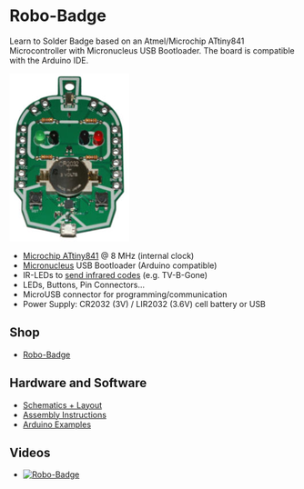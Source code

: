 # Robo-Badge
Learn to Solder Badge based on an Atmel/Microchip ATtiny841 Microcontroller with Micronucleus USB Bootloader. The board is compatible with the Arduino IDE.

![Robo-Badge](https://github.com/watterott/Robo-Badge/raw/master/hardware/Robo-Badge_v10.jpg)

* [Microchip ATtiny841](http://www.microchip.com/wwwproducts/en/ATTINY841) @ 8 MHz (internal clock)
* [Micronucleus](https://github.com/micronucleus/micronucleus) USB Bootloader (Arduino compatible)
* IR-LEDs to [send infrared codes](https://github.com/watterott/Robo-Badge/tree/master/software/TV-Off) (e.g. TV-B-Gone)
* LEDs, Buttons, Pin Connectors...
* MicroUSB connector for programming/communication
* Power Supply: CR2032 (3V) / LIR2032 (3.6V) cell battery or USB


## Shop
* [Robo-Badge](http://www.watterott.com/en/Robo-Badge)


## Hardware and Software
* [Schematics + Layout](https://github.com/watterott/Robo-Badge/tree/master/hardware)
* [Assembly Instructions](https://github.com/watterott/Robo-Badge/raw/master/docs/Robo-Badge.pdf)
* [Arduino Examples](https://github.com/watterott/Robo-Badge/tree/master/software#robo-badge)


## Videos
* [![Robo-Badge](http://img.youtube.com/vi/5p9452rXxyU/0.jpg)](https://www.youtube.com/watch?v=5p9452rXxyU)
